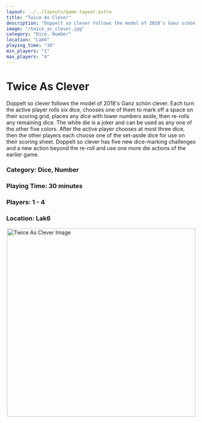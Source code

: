 ```yaml
---
layout: ../../layouts/game-layout.astro
title: "Twice As Clever"
description: "Doppelt so clever follows the model of 2018's Ganz schön clever."
image: "/twice_as_clever.jpg"
category: "Dice, Number"
location: "Lak6"
playing_time: "30"
min_players: "1"
max_players: "4"
---
```

# Twice As Clever

Doppelt so clever follows the model of 2018's Ganz schön clever. Each turn the active player rolls six dice, chooses one of them to mark off a space on their scoring grid, places any dice with lower numbers aside, then re-rolls any remaining dice. The white die is a joker and can be used as any one of the other five colors. After the active player chooses at most three dice, then the other players each choose one of the set-aside dice for use on their scoring sheet.  Doppelt so clever has five new dice-marking challenges and a new action beyond the re-roll and  use one more die  actions of the earlier game.  

### Category: Dice, Number

### Playing Time: 30 minutes

### Players: 1 - 4

### Location: Lak6

<img src="/twice_as_clever.jpg" alt="Twice As Clever Image" width="500" style="display: block; margin: 0 auto">

    